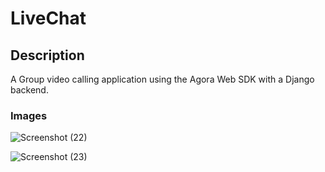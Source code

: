 # LiveChat

## Description 
A Group video calling application using the Agora Web SDK with a Django backend.

### Images
![Screenshot (22)](https://user-images.githubusercontent.com/75019244/181027097-26456b49-565f-4c68-b9c4-2d017f297c0c.png)

![Screenshot (23)](https://user-images.githubusercontent.com/75019244/181027118-2bb72dd2-d46d-47d8-840a-1c9604f7da02.png)
